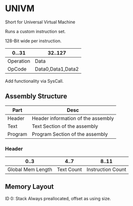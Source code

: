 # UNIVM

Short for Universal Virtual Machine

Runs a custom instruction set.

128-Bit wide per instruction.

|0...31|32..127|
|-|-|
|Operation|Data|
|OpCode|Data0,Data1,Data2|

Add functionality via SysCall.

## Assembly Structure 

|Part|Desc|
|-|-|
|Header|Header information of the assembly|
|Text|Text Section of the assembly |
|Program| Program Section of the assembly|


### Header

|0..3|4..7|8..11|
|-|-|-|
|Global Mem Length|Text Count|Instruction Count|

## Memory Layout

ID 0: Stack
Always preallocated, offset as using size.
